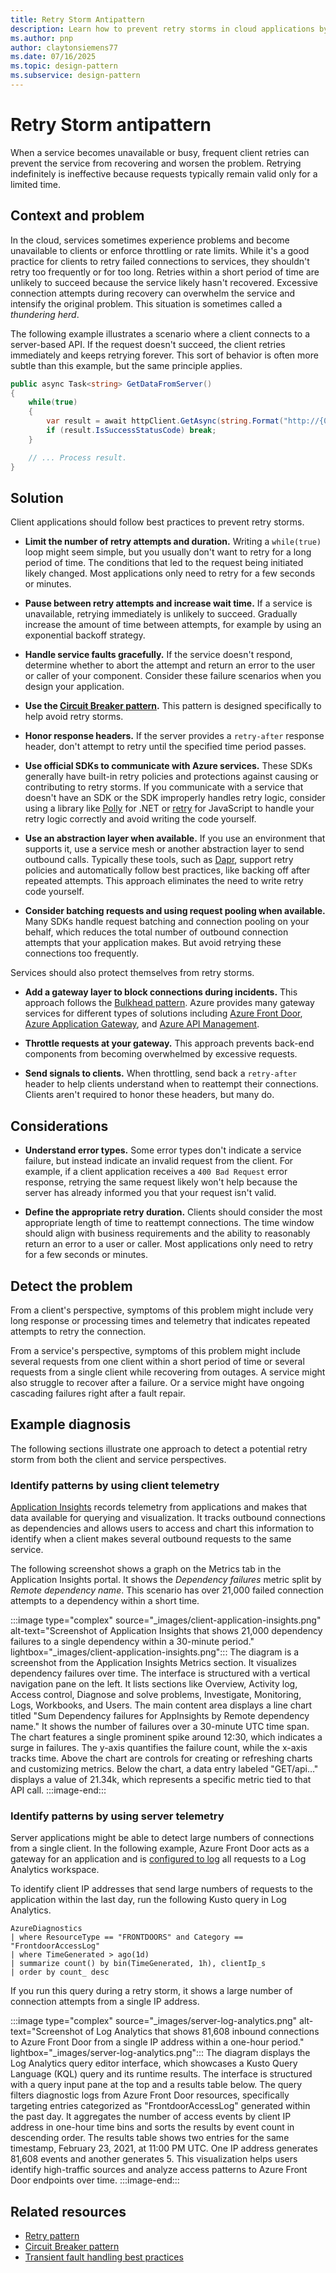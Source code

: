 ```yaml
---
title: Retry Storm Antipattern
description: Learn how to prevent retry storms in cloud applications by using smart retry strategies, circuit breakers, and telemetry insights.
ms.author: pnp
author: claytonsiemens77
ms.date: 07/16/2025
ms.topic: design-pattern
ms.subservice: design-pattern
---
```


# Retry Storm antipattern

When a service becomes unavailable or busy, frequent client retries can prevent the service from recovering and worsen the problem. Retrying indefinitely is ineffective because requests typically remain valid only for a limited time.

## Context and problem

In the cloud, services sometimes experience problems and become unavailable to clients or enforce throttling or rate limits. While it's a good practice for clients to retry failed connections to services, they shouldn't retry too frequently or for too long. Retries within a short period of time are unlikely to succeed because the service likely hasn't recovered. Excessive connection attempts during recovery can overwhelm the service and intensify the original problem. This situation is sometimes called a *thundering herd*.

The following example illustrates a scenario where a client connects to a server-based API. If the request doesn't succeed, the client retries immediately and keeps retrying forever. This sort of behavior is often more subtle than this example, but the same principle applies.

```csharp
public async Task<string> GetDataFromServer()
{
    while(true)
    {
        var result = await httpClient.GetAsync(string.Format("http://{0}:8080/api/...", hostName));
        if (result.IsSuccessStatusCode) break;
    }

    // ... Process result.
}
```

## Solution

Client applications should follow best practices to prevent retry storms.

- **Limit the number of retry attempts and duration.** Writing a `while(true)` loop might seem simple, but you usually don't want to retry for a long period of time. The conditions that led to the request being initiated likely changed. Most applications only need to retry for a few seconds or minutes.

- **Pause between retry attempts and increase wait time.** If a service is unavailable, retrying immediately is unlikely to succeed. Gradually increase the amount of time between attempts, for example by using an exponential backoff strategy.
- **Handle service faults gracefully.** If the service doesn't respond, determine whether to abort the attempt and return an error to the user or caller of your component. Consider these failure scenarios when you design your application.
- **Use the [Circuit Breaker pattern](../../patterns/circuit-breaker.md).** This pattern is designed specifically to help avoid retry storms.
- **Honor response headers.** If the server provides a `retry-after` response header, don't attempt to retry until the specified time period passes.
- **Use official SDKs to communicate with Azure services.** These SDKs generally have built-in retry policies and protections against causing or contributing to retry storms. If you communicate with a service that doesn't have an SDK or the SDK improperly handles retry logic, consider using a library like [Polly](https://www.pollydocs.org/) for .NET or [retry](https://www.npmjs.com/package/retry) for JavaScript to handle your retry logic correctly and avoid writing the code yourself.
- **Use an abstraction layer when available.** If you use an environment that supports it, use a service mesh or another abstraction layer to send outbound calls. Typically these tools, such as [Dapr](https://docs.dapr.io/developing-applications/building-blocks/service-invocation/service-invocation-overview/#retries), support retry policies and automatically follow best practices, like backing off after repeated attempts. This approach eliminates the need to write retry code yourself.
- **Consider batching requests and using request pooling when available.** Many SDKs handle request batching and connection pooling on your behalf, which reduces the total number of outbound connection attempts that your application makes. But avoid retrying these connections too frequently.

Services should also protect themselves from retry storms.

- **Add a gateway layer to block connections during incidents.** This approach follows the [Bulkhead pattern](../../patterns/bulkhead.yml). Azure provides many gateway services for different types of solutions including [Azure Front Door](https://azure.microsoft.com/services/frontdoor/), [Azure Application Gateway](https://azure.microsoft.com/services/application-gateway/), and [Azure API Management](https://azure.microsoft.com/services/api-management/).

- **Throttle requests at your gateway.** This approach prevents back-end components from becoming overwhelmed by excessive requests.
- **Send signals to clients.** When throttling, send back a `retry-after` header to help clients understand when to reattempt their connections. Clients aren't required to honor these headers, but many do.

## Considerations

- **Understand error types.** Some error types don't indicate a service failure, but instead indicate an invalid request from the client. For example, if a client application receives a `400 Bad Request` error response, retrying the same request likely won't help because the server has already informed you that your request isn't valid.

- **Define the appropriate retry duration.** Clients should consider the most appropriate length of time to reattempt connections. The time window should align with business requirements and the ability to reasonably return an error to a user or caller. Most applications only need to retry for a few seconds or minutes.

## Detect the problem

From a client's perspective, symptoms of this problem might include very long response or processing times and telemetry that indicates repeated attempts to retry the connection.

From a service's perspective, symptoms of this problem might include several requests from one client within a short period of time or several requests from a single client while recovering from outages. A service might also struggle to recover after a failure. Or a service might have ongoing cascading failures right after a fault repair.

## Example diagnosis

The following sections illustrate one approach to detect a potential retry storm from both the client and service perspectives.

### Identify patterns by using client telemetry

[Application Insights](/azure/azure-monitor/app/app-insights-overview) records telemetry from applications and makes that data available for querying and visualization. It tracks outbound connections as dependencies and allows users to access and chart this information to identify when a client makes several outbound requests to the same service.

The following screenshot shows a graph on the Metrics tab in the Application Insights portal. It shows the *Dependency failures* metric split by *Remote dependency name*. This scenario has over 21,000 failed connection attempts to a dependency within a short time.

:::image type="complex" source="_images/client-application-insights.png" alt-text="Screenshot of Application Insights that shows 21,000 dependency failures to a single dependency within a 30-minute period." lightbox="_images/client-application-insights.png":::
The diagram is a screenshot from the Application Insights Metrics section. It visualizes dependency failures over time. The interface is structured with a vertical navigation pane on the left. It lists sections like Overview, Activity log, Access control, Diagnose and solve problems, Investigate, Monitoring, Logs, Workbooks, and Users. The main content area displays a line chart titled "Sum Dependency failures for AppInsights by Remote dependency name." It shows the number of failures over a 30-minute UTC time span. The chart features a single prominent spike around 12:30, which indicates a surge in failures. The y-axis quantifies the failure count, while the x-axis tracks time. Above the chart are controls for creating or refreshing charts and customizing metrics. Below the chart, a data entry labeled "GET/api…" displays a value of 21.34k, which represents a specific metric tied to that API call.
:::image-end:::

### Identify patterns by using server telemetry

Server applications might be able to detect large numbers of connections from a single client. In the following example, Azure Front Door acts as a gateway for an application and is [configured to log](/azure/frontdoor/front-door-diagnostics#diagnostic-logging) all requests to a Log Analytics workspace.

To identify client IP addresses that send large numbers of requests to the application within the last day, run the following Kusto query in Log Analytics.

```kusto
AzureDiagnostics
| where ResourceType == "FRONTDOORS" and Category == "FrontdoorAccessLog"
| where TimeGenerated > ago(1d)
| summarize count() by bin(TimeGenerated, 1h), clientIp_s
| order by count_ desc
```

If you run this query during a retry storm, it shows a large number of connection attempts from a single IP address.

:::image type="complex" source="_images/server-log-analytics.png" alt-text="Screenshot of Log Analytics that shows 81,608 inbound connections to Azure Front Door from a single IP address within a one-hour period." lightbox="_images/server-log-analytics.png":::
The diagram displays the Log Analytics query editor interface, which showcases a Kusto Query Language (KQL) query and its runtime results. The interface is structured with a query input pane at the top and a results table below. The query filters diagnostic logs from Azure Front Door resources, specifically targeting entries categorized as "FrontdoorAccessLog" generated within the past day. It aggregates the number of access events by client IP address in one-hour time bins and sorts the results by event count in descending order. The results table shows two entries for the same timestamp, February 23, 2021, at 11:00 PM UTC. One IP address generates 81,608 events and another generates 5. This visualization helps users identify high-traffic sources and analyze access patterns to Azure Front Door endpoints over time.
:::image-end:::

## Related resources

- [Retry pattern](../../patterns/retry.yml)
- [Circuit Breaker pattern](../../patterns/circuit-breaker.md)
- [Transient fault handling best practices](../../best-practices/transient-faults.md)

